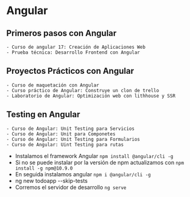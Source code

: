 # Angular

## Primeros pasos con Angular
    - Curso de angular 17: Creación de Aplicaciones Web
    - Prueba técnica: Desarrollo Frontend con Angular
## Proyectos Prácticos con Angular

    - Curso de maquetación con Angular
    - Curso práctico de Angular: Construye un clon de trello
    - Laboratorio de Angular: Optimización web con lithhouse y SSR
## Testing en Angular
    - Curso de Angular: Unit Testing para Servicios
    - Curso de Angular: Unit para Componetes
    - Curso de Angular: Unit Testing para Formularios
    - Curso de Angular: Uint Testing para rutas


- Instalamos el framework Angular `npm install @angular/cli -g`
- Si no se puede instalar por la versión de npm actualizamos con `npm install -g npm@10.9.0`
- En seguida instalamos angular `npm i @angular/cli -g`
- ng new todoapp --skip-tests
- Corremos el servidor de desarrollo `ng serve`
